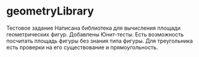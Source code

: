 # geometryLibrary
Тестовое задание
Написана библиотека для вычисления площади геометрических фигур.
Добавлены Юнит-тесты.
Есть возможность посчитать площадь фигуры без знания типа фигуры.
Для треугольника есть проверки на его существование и прямоугольность.
